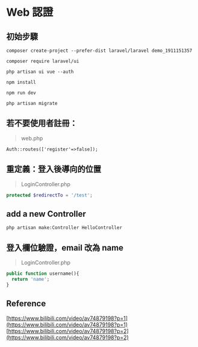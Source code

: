 # Web 認證

## 初始步驟

```text
composer create-project --prefer-dist laravel/laravel demo_1911151357

composer require laravel/ui

php artisan ui vue --auth

npm install

npm run dev

php artisan migrate
```

## 若不要使用者註冊：

> web.php

```text
Auth::routes(['register'=>false]);
```

## 重定義：登入後導向的位置

> LoginController.php

```php
protected $redirectTo = '/test';
```

## add a new Controller

```text
php artisan make:Controller HelloController
```

## 登入欄位驗證，email 改為 name

> LoginController.php

```php
public function username(){
  return 'name';
}
```

## Reference

[https://www.bilibili.com/video/av74879198?p=1](https://www.bilibili.com/video/av74879198?p=1) [https://www.bilibili.com/video/av74879198?p=2](https://www.bilibili.com/video/av74879198?p=2)

